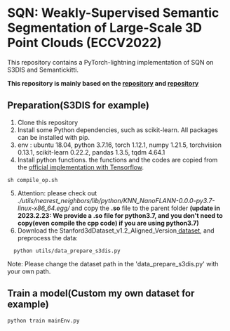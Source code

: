 # SQN: Weakly-Supervised Semantic Segmentation of Large-Scale 3D Point Clouds (ECCV2022)

This repository contains a PyTorch-lightning implementation of SQN on S3DIS and Semantickitti.

**This repository is mainly based on the [repository](https://github.com/mellody11/RandLA-Net-Pytorch-New) and [repository](https://github.com/BigCiLeng/SQN_pl)**

## Preparation(S3DIS for example)

1. Clone this repository
2. Install some Python dependencies, such as scikit-learn. All packages can be installed with pip.
3. env : ubuntu 18.04, python 3.7.16, torch 1.12.1, numpy 1.21.5, torchvision 0.13.1, scikit-learn 0.22.2, pandas 1.3.5, tqdm 4.64.1
4. Install python functions. the functions and the codes are copied from the [official implementation with Tensorflow](https://github.com/QingyongHu/RandLA-Net).

```
sh compile_op.sh
```

5. Attention: please check out *./utils/nearest_neighbors/lib/python/KNN_NanoFLANN-0.0.0-py3.7-linux-x86_64.egg/* and copy the **.so** file to the parent folder **(update in 2023.2.23: We provide a **.so** file for python3.7, and you don't need to copy(even compile the cpp code) if you are using python3.7)**
6. Download the Stanford3dDataset_v1.2_Aligned_Version[ dataset](https://docs.google.com/forms/d/e/1FAIpQLScDimvNMCGhy_rmBA2gHfDu3naktRm6A8BPwAWWDv-Uhm6Shw/viewform?c=0&w=1), and preprocess the data:

```
  python utils/data_prepare_s3dis.py
```

   Note: Please change the dataset path in the 'data_prepare_s3dis.py' with your own path.

## Train a model(Custom my own dataset for example)

```
python train mainEnv.py
```